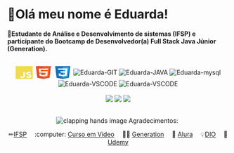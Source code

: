 
# 🚀Olá meu nome é Eduarda! 

 <strong>📖Estudante de Análise e Desenvolvimento de sistemas (IFSP) e participante do Bootcamp de Desenvolvedor(a) Full Stack Java Júnior (Generation). 
 </strong>
<!--

<div align="center">
  <a href="https://github.com/EduardaMatias">
  <img height="150em" src="https://github-readme-stats.vercel.app/api?username=EduardaMatias&show_icons=true&theme=dracula&include_all_commits=true&count_private=true"/>
  <img height="150em" src="https://github-readme-stats.vercel.app/api/top-langs/?username=EduardaMatias&layout=compact&langs_count=7&theme=dracula"/>
</div>-->
 
 <div align="center" style="display: inline_block"><br>
   
  <img align="center" alt="Eduarda-JS" height="30" width="40" src="https://raw.githubusercontent.com/devicons/devicon/master/icons/javascript/javascript-plain.svg">
  <img align="center" alt="Eduarda-HTML" height="30" width="40" src="https://raw.githubusercontent.com/devicons/devicon/master/icons/html5/html5-original.svg">
  <img align="center" alt="Eduarda-CSS" height="30" width="40" src="https://raw.githubusercontent.com/devicons/devicon/master/icons/css3/css3-original.svg">
  <img align="center" alt="Eduarda-GIT" height="30" width="40" src="https://cdn.jsdelivr.net/gh/devicons/devicon/icons/git/git-original.svg" />
  <img align="center" alt="Eduarda-JAVA" height="30" width="40" src="https://cdn.jsdelivr.net/gh/devicons/devicon/icons/java/java-original.svg" /> 
  <img align="center" alt="Eduarda-mysql" height="30" width="40" src="https://cdn.jsdelivr.net/gh/devicons/devicon/icons/mysql/mysql-original.svg" />
  <img align="center" alt="Eduarda-VSCODE" height="30" width="40" src="https://cdn.jsdelivr.net/gh/devicons/devicon/icons/spring/spring-original.svg" />
  <img align="center" alt="Eduarda-VSCODE" height="30" width="40" src="https://cdn.jsdelivr.net/gh/devicons/devicon/icons/vscode/vscode-original.svg" />
</div>
  <br>
  
  <div align="center"> 
  <a href="https://www.instagram.com/arrobaduda/" target="_blank"><img src="https://img.shields.io/badge/-Instagram-%23E4405F?style=for-the-badge&logo=instagram&logoColor=white" target="_blank"></a>
  <a href = "mailto:evcm2003@gmail.com"><img src="https://img.shields.io/badge/-Gmail-%23333?style=for-the-badge&logo=gmail&logoColor=white" target="_blank"></a>
  <a href="https://www.linkedin.com/in/eduarda-matias-8843481b8/" target="_blank"><img src="https://img.shields.io/badge/-LinkedIn-%230077B5?style=for-the-badge&logo=linkedin&logoColor=white" target="_blank"></a>    
  </div>
  <br>  
  
<p align="center"><img src="https://user-images.githubusercontent.com/72631018/130673376-595be31b-0bbd-4c9b-8f24-568a5b4f602a.gif" alt="clapping hands image" width="24px" style="max-width:100%;">&nbsp;Agradecimentos:&nbsp;</p>

<p align="center"> ✏<a href="https://cbt.ifsp.edu.br/">IFSP</a>&emsp; :computer: <a href="https://www.cursoemvideo.com">Curso em Vídeo</a>&emsp; 👩‍💻 <a href="https://brazil.generation.org/">Generation</a>&emsp; 🎯 <a href="https://www.alura.com.br/">Alura</a>&emsp;  💡<a href="https://www.dio.me">DIO</a>&emsp; 👾 <a href="https://www.udemy.com//">Udemy</a></p>

